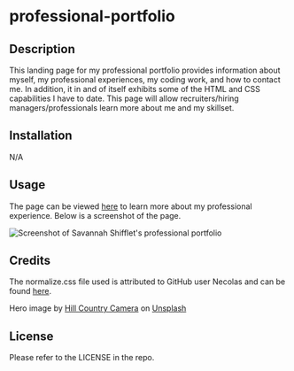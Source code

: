 # professional-portfolio

## Description

This landing page for my professional portfolio provides information about myself, my professional experiences, my coding work, and how to contact me. In addition, it in and of itself exhibits some of the HTML and CSS capabilities I have to date. This page will allow recruiters/hiring managers/professionals learn more about me and my skillset. 

## Installation

N/A

## Usage

The page can be viewed [here]() to learn more about my professional experience. Below is a screenshot of the page. 

![Screenshot of Savannah Shifflet's professional portfolio](assets/images/screenshot.png)

## Credits

The normalize.css file used is attributed to GitHub user Necolas and can be found [here](https://necolas.github.io/normalize.css/).

Hero image by <a href="https://unsplash.com/@hillcountry_camera?utm_source=unsplash&utm_medium=referral&utm_content=creditCopyText">Hill Country Camera</a> on <a href="https://unsplash.com/photos/c9_dagULOMw?utm_source=unsplash&utm_medium=referral&utm_content=creditCopyText">Unsplash</a>

## License

Please refer to the LICENSE in the repo.
